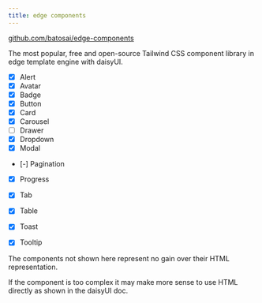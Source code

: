 ```yaml
---
title: edge components
---
```


[github.com/batosai/edge-components](https://github.com/batosai/edge-components)

The most popular, free and open-source Tailwind CSS component library in edge template engine with daisyUI.

- [x] Alert
- [x] Avatar
- [x] Badge
- [x] Button
- [x] Card
- [x] Carousel
- [ ] Drawer
- [x] Dropdown
- [x] Modal
- [-] Pagination
- [x] Progress
- [x] Tab
- [x] Table
- [x] Toast
- [x] Tooltip


The components not shown here represent no gain over their HTML representation.

If the component is too complex it may make more sense to use HTML directly as shown in the daisyUI doc. 
